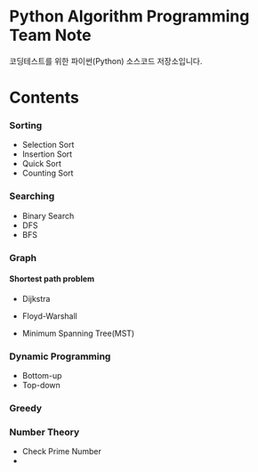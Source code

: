 # Python Algorithm Programming Team Note
코딩테스트를 위한 파이썬(Python) 소스코드 저장소입니다.

# Contents
### Sorting
+ Selection Sort
+ Insertion Sort
+ Quick Sort
+ Counting Sort

### Searching
+ Binary Search
+ DFS
+ BFS

### Graph
#### Shortest path problem
+ Dijkstra
+ Floyd-Warshall

+ Minimum Spanning Tree(MST)

### Dynamic Programming
+ Bottom-up
+ Top-down

### Greedy

### Number Theory
+ Check Prime Number
+ 

